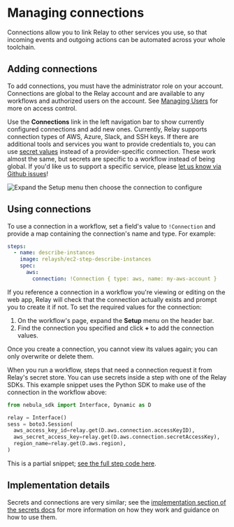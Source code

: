 # Managing connections

Connections allow you to link Relay to other services you use, so that incoming events and outgoing actions can be automated across your whole toolchain.

## Adding connections

To add connections, you must have the administrator role on your account. Connections are global to the Relay account and are available to any workflows and authorized users on the account. See [Managing Users](../managing-users.md) for more on access control.

Use the **Connections** link in the left navigation bar to show currently configured connections and add new ones. Currently, Relay supports connection types of AWS, Azure, Slack, and SSH keys. If there are additional tools and services you want to provide credentials to, you can use [secret values](./adding-secrets.md) instead of a provider-specific connection. These work almost the same, but secrets are specific to a workflow instead of being global. If you'd like us to support a specific service, please [let us know via Github issues](https://github.com/puppetlabs/relay/issues/new/choose)!

![Expand the Setup menu then choose the connection to configure](../images/adding-connections.gif)

## Using connections

To use a connection in a workflow, set a field's value to `!Connection` and provide a map containing the connection's name and type. For example:

```yaml
steps:
  - name: describe-instances
    image: relaysh/ec2-step-describe-instances
    spec:
      aws:
        connection: !Connection { type: aws, name: my-aws-account }
```

If you reference a connection in a workflow you're viewing or editing on the web app, Relay will check that the connection actually exists and prompt you to create it if not. To set the required values for the connection:
1. On the workflow's page, expand the **Setup** menu on the header bar.
2. Find the connection you specified and click **+** to add the connection values. 

Once you create a connection, you cannot view its values again; you can only overwrite or delete them.

When you run a workflow, steps that need a connection request it from Relay's secret store. You can use secrets inside a step with one of the Relay SDKs. This example snippet uses the Python SDK to make use of the connection in the workflow above:

```python
from nebula_sdk import Interface, Dynamic as D

relay = Interface()
sess = boto3.Session(
  aws_access_key_id=relay.get(D.aws.connection.accessKeyID),
  aws_secret_access_key=relay.get(D.aws.connection.secretAccessKey),
  region_name=relay.get(D.aws.region),
)
```
This is a partial snippet; [see the full step code here](https://github.com/relay-integrations/relay-aws-ec2/blob/master/steps/ec2-describe-instances/step.py).

## Implementation details

Secrets and connections are very similar; see the [implementation section of the secrets docs](./adding-secrets.md) for more information on how they work and guidance on how to use them.